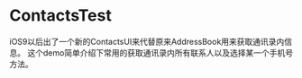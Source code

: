 # ContactsTest
iOS9以后出了一个新的ContactsUI来代替原来AddressBook用来获取通讯录内信息。
这个demo简单介绍下常用的获取通讯录内所有联系人以及选择某一个手机号方法。

